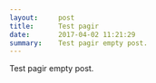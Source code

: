 ```yaml
---
layout:     post
title:      Test pagir
date:       2017-04-02 11:21:29
summary:    Test pagir empty post.
---
```


Test pagir empty post.
